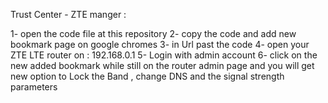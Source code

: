 Trust Center - ZTE manger :

1- open the code file at this repository 
2- copy the code and add new bookmark page on google chromes 
3- in Url past the code 
4- open your ZTE LTE router on : 192.168.0.1 
5- Login with admin account 
6- click on the new added bookmark while still on the router admin page and you will get new option to Lock the Band , change DNS and the signal strength parameters
